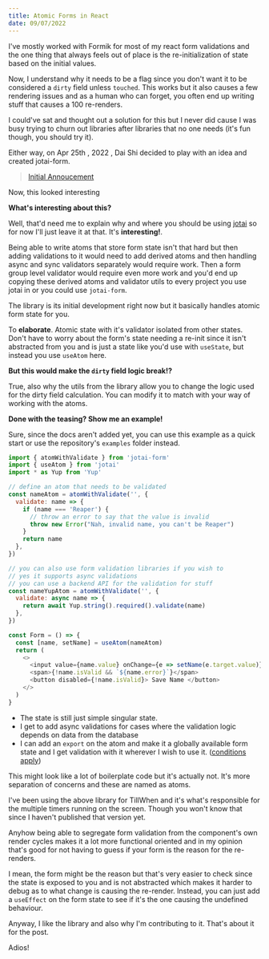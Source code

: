 ```yaml
---
title: Atomic Forms in React
date: 09/07/2022
---
```


I've mostly worked with Formik for most of my react form validations and the one
thing that always feels out of place is the re-initialization of state based on
the initial values.

Now, I understand why it needs to be a flag since you don't want it to be
considered a `dirty` field unless `touched`. This works but it also causes a few
rendering issues and as a human who can forget, you often end up writing stuff
that causes a 100 re-renders.

I could've sat and thought out a solution for this but I never did cause I was
busy trying to churn out libraries after libraries that no one needs (it's fun
though, you should try it).

Either way, on Apr 25th , 2022 , Dai Shi decided to play with an idea and
created jotai-form.

> [Initial Annoucement](https://twitter.com/dai_shi/status/1518562466627821570)

Now, this looked interesting

**What's interesting about this?**

Well, that'd need me to explain why and where you should be using
[jotai](https://jotai.org) so for now I'll just leave it at that. It's
**interesting!**.

Being able to write atoms that store form state isn't that hard but then adding
validations to it would need to add derived atoms and then handling async and
sync validators separately would require work. Then a form group level validator
would require even more work and you'd end up copying these derived atoms and
validator utils to every project you use jotai in or you could use `jotai-form`.

The library is its initial development right now but it basically handles atomic
form state for you.

To **elaborate**. Atomic state with it's validator isolated from other states.
Don't have to worry about the form's state needing a re-init since it isn't
abstracted from you and is just a state like you'd use with `useState`, but
instead you use `useAtom` here.

**But this would make the `dirty` field logic break!?**

True, also why the utils from the library allow you to change the logic used for
the dirty field calculation. You can modify it to match with your way of working
with the atoms.

**Done with the teasing? Show me an example!**

Sure, since the docs aren't added yet, you can use this example as a quick start
or use the repository's `examples` folder instead.

```js
import { atomWithValidate } from 'jotai-form'
import { useAtom } from 'jotai'
import * as Yup from 'Yup'

// define an atom that needs to be validated
const nameAtom = atomWithValidate('', {
  validate: name => {
    if (name === 'Reaper') {
      // throw an error to say that the value is invalid
      throw new Error("Nah, invalid name, you can't be Reaper")
    }
    return name
  },
})

// you can also use form validation libraries if you wish to
// yes it supports async validations
// you can use a backend API for the validation for stuff
const nameYupAtom = atomWithValidate('', {
  validate: async name => {
    return await Yup.string().required().validate(name)
  },
})

const Form = () => {
  const [name, setName] = useAtom(nameAtom)
  return (
    <>
      <input value={name.value} onChange={e => setName(e.target.value)} />
      <span>{!name.isValid && `${name.error}`}</span>
      <button disabled={!name.isValid}> Save Name </button>
    </>
  )
}
```

- The state is still just simple singular state.
- I get to add async validations for cases where the validation logic depends on
  data from the database
- I can add an `export` on the atom and make it a globally available form state
  and I get validation with it wherever I wish to use it.
  ([conditions apply](https://twitter.com/dai_shi/status/1447892237753278466))

This might look like a lot of boilerplate code but it's actually not. It's more
separation of concerns and these are named as atoms.

I've been using the above library for TillWhen and it's what's responsible for
the multiple timers running on the screen. Though you won't know that since I
haven't published that version yet.

Anyhow being able to segregate form validation from the component's own render
cycles makes it a lot more functional oriented and in my opinion that's good for
not having to guess if your form is the reason for the re-renders.

I mean, the form might be the reason but that's very easier to check since the
state is exposed to you and is not abstracted which makes it harder to debug as
to what change is causing the re-render. Instead, you can just add a `useEffect`
on the form state to see if it's the one causing the undefined behaviour.

Anyway, I like the library and also why I'm contributing to it. That's about it
for the post.

Adios!
